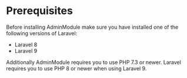 # Prerequisites

Before installing AdminModule make sure you have installed one of the following versions of Laravel:
- Laravel 8
- Laravel 9

Additionally AdminModule requires you to use PHP 7.3 or newer. Laravel requires you to use PHP 8 or newer when using Laravel 9.